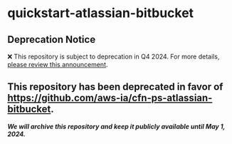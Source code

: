 # quickstart-atlassian-bitbucket 
## Deprecation Notice

:x: This repository is subject to deprecation in Q4 2024. For more details, [please review this announcement](https://github.com/aws-ia/.announcements/issues/1). 

## This repository has been deprecated in favor of https://github.com/aws-ia/cfn-ps-atlassian-bitbucket. 
***We will archive this repository and keep it publicly available until May 1, 2024.***
